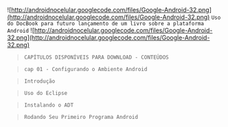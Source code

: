 ![http://androidnocelular.googlecode.com/files/Google-Android-32.png](http://androidnocelular.googlecode.com/files/Google-Android-32.png) `Uso do DocBook para futuro lançamento de um livro sobre a plataforma Android` ![http://androidnocelular.googlecode.com/files/Google-Android-32.png](http://androidnocelular.googlecode.com/files/Google-Android-32.png)

> `CAPÍTULOS DISPONÍVEIS PARA DOWNLOAD - CONTEÚDOS`

> `cap 01 - Configurando o Ambiente Android`

> `Introdução`

> `Uso do Eclipse`

> `Instalando o ADT`

> `Rodando Seu Primeiro Programa Android`
